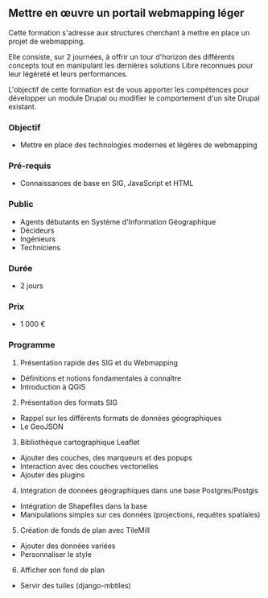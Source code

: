 ## Mettre en œuvre un portail webmapping léger
Cette formation s'adresse aux structures cherchant à mettre en place un projet de webmapping.

Elle consiste, sur 2 journées, à offrir un tour d'horizon des différents concepts tout en manipulant les dernières solutions Libre reconnues pour leur légèreté et leurs performances.

L'objectif de cette formation est de vous apporter les compétences pour développer un module Drupal ou modifier le comportement d'un site Drupal existant.

### Objectif
   * Mettre en place des technologies modernes et légères de webmapping

### Pré-requis
   * Connaissances de base en SIG, JavaScript et HTML

### Public
  * Agents débutants en Système d'Information Géographique
  * Décideurs
  * Ingénieurs
  * Techniciens

### Durée
* 2 jours

### Prix
* 1 000 €

### Programme
1. Présentation rapide des SIG et du Webmapping
  * Définitions et notions fondamentales à connaître
  * Introduction à QGIS

2. Présentation des formats SIG
  * Rappel sur les différents formats de données géographiques
  * Le GeoJSON

3. Bibliothèque cartographique Leaflet
  * Ajouter des couches, des marqueurs et des popups
  * Interaction avec des couches vectorielles
  * Ajouter des plugins

4. Intégration de données géographiques dans une base Postgres/Postgis
  * Intégration de Shapefiles dans la base
  * Manipulations simples sur ces données (projections, requêtes spatiales)

5. Création de fonds de plan avec TileMill
  * Ajouter des données variées
  * Personnaliser le style

6. Afficher son fond de plan
  * Servir des tuiles (django-mbtiles)
